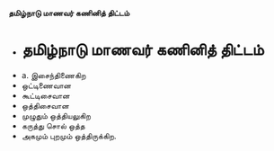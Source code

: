 **தமிழ்நாடு மாணவர் கணினித் திட்டம்**
- # தமிழ்நாடு மாணவர் கணினித் திட்டம்
- a. இசைந்திணைகிற
- ஒட்டிணைவான
- கூட்டிசைவான
- ஒத்திசைவான
- முழுதும் ஒத்தியலுகிற
- கருத்து சொல் ஒத்த
- அகமும் புறமும் ஒத்திருக்கிற.


